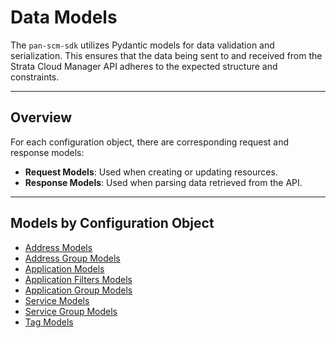 # Data Models

The `pan-scm-sdk` utilizes Pydantic models for data validation and serialization. This ensures that the data being sent
to and received from the Strata Cloud Manager API adheres to the expected structure and constraints.

---

## Overview

For each configuration object, there are corresponding request and response models:

- **Request Models**: Used when creating or updating resources.
- **Response Models**: Used when parsing data retrieved from the API.

---

## Models by Configuration Object

- [Address Models](address_models.md)
- [Address Group Models](address_group_models.md)
- [Application Models](application_models.md)
- [Application Filters Models](application_filters_models.md)
- [Application Group Models](application_group_models.md)
- [Service Models](service_models.md)
- [Service Group Models](service_group_models.md)
- [Tag Models](tag_models.md)
